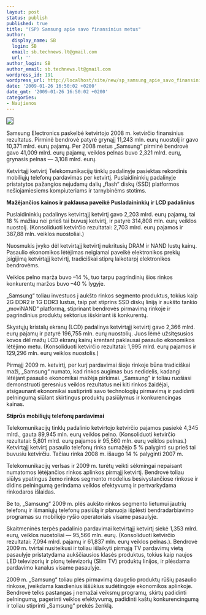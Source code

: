 ```yaml
---
layout: post
status: publish
published: true
title: "(SP) Samsung apie savo finansinius metus"
author:
  display_name: SB
  login: SB
  email: sb.technews.lt@gmail.com
  url: ''
author_login: SB
author_email: sb.technews.lt@gmail.com
wordpress_id: 191
wordpress_url: http://localhost/site/new/sp_samsung_apie_savo_finansinius_metus/
date: '2009-01-26 16:50:02 +0200'
date_gmt: '2009-01-26 16:50:02 +0200'
categories:
- Naujienos
---
```

<div class="imgright"><img src="http://tbn1.google.com/images?q=tbn:j5jNmIQgJz7gDM:http://farm1.static.flickr.com/48/151474020_6a76901e81.jpg%3Fv%3D0" border="1" /></div>
<p>Samsung Electronics paskelbė ketvirtojo 2008 m. ketvirčio finansinius rezultatus. Pirminė bendrovė patyrė grynąjį 11,243 mln. eurų nuostolį ir gavo 10,371 mlrd. eurų pajamų. Per 2008 metus „Samsung“ pirminė bendrovė gavo 41,009 mlrd. eurų pajamų, veiklos pelnas buvo 2,321 mlrd. eurų, grynasis pelnas  — 3,108 mlrd. eurų.</p>
<p>Ketvirtąjį ketvirtį Telekomunikacijų tinklų padalinyje pasiektas rekordinis mobiliųjų telefonų pardavimas per ketvirtį. Puslaidininkių padalinyje pristatytos pažangios nejudamų dalių „flash“ diskų (SSD) platformos nešiojamiesiems kompiuteriams ir tarnybinėms stotims.</p>
<p><b>Mažėjančios kainos ir paklausa paveikė Pusladaininkių ir LCD padalinius</b></p>
<p>Puslaidininkių padalinys ketvirtąjį ketvirtį gavo 2,203 mlrd. eurų pajamų, tai 18 % mažiau nei prieš tai buvusį ketvirtį, ir patyrė 314,808 mln. eurų veiklos nuostolį. (Konsoliduoti ketvirčio rezultatai: 2,703 mlrd. eurų pajamos ir 387,88 mln. veiklos nuostoliai.)</p>
<p>Nuosmukis įvyko dėl ketvirtąjį ketvirtį nukritusių DRAM ir NAND lustų kainų. Pasaulio ekonomikos lėtėjimas neigiamai paveikė elektronikos prekių įsigijimą ketvirtąjį ketvirtį, tradiciškai stiprų laikotarpį elektronikos bendrovėms.</p>
<p>Veiklos pelno marža buvo –14 %, tuo tarpu pagrindinių šios rinkos konkurentų maržos buvo –40 % lygyje.</p>
<p>„Samsung“ toliau investuos į aukšto rinkos segmento produktus, tokius kaip 2G DDR2 ir 1G DDR3 lustus, taip pat stiprins SSD diskų liniją ir aukšto tankio „moviNAND“ platformą, stiprinant bendrovės pirmavimą rinkoje ir pagrindinius produktų sektorius išskiriant iš konkurentų.</p>
<p>Skystųjų kristalų ekranų (LCD) padalinys ketvirtąjį ketvirtį gavo 2,366 mlrd. eurų pajamų ir patyrė 196,755 mln. eurų nuostolių. Juos lėmė užsitęsusios kovos dėl mažų LCD ekranų kainų krentant paklausai pasaulio ekonomikos lėtėjimo metu. (Konsoliduoti ketvirčio rezultatai: 1,995 mlrd. eurų pajamos ir 129,296 mln. eurų veiklos nuostolis.)</p>
<p>Pirmąjį 2009 m. ketvirtį, per kurį pardavimai šioje rinkoje būna tradiciškai maži, „Samsung“ numato, kad rinkos augimas bus nedidelis, kadangi lėtėjant pasaulio ekonomikai mažėja pirkimai. „Samsung“ ir toliau ruošiasi demonstruoti geresnius veiklos rezultatus nei kiti rinkos žaidėjai, atsigaunant ekonomikai sustiprinti savo technologijų pirmavimą ir padidinti pelningumą siūlant skirtingus produktų pasiūlymus ir konkurencingas kainas.</p>
<p><b>Stiprūs mobiliųjų telefonų pardavimai</b></p>
<p>Telekomunikacijų tinklų padalinio ketvirtojo ketvirčio pajamos pasiekė 4,345 mlrd., gauta 89,945 mln. eurų veiklos pelno. (Konsoliduoti ketvirčio rezultatai: 5,801 mlrd. eurų pajamos ir 95,560 mln. eurų veiklos pelnas.) Ketvirtąjį ketvirtį pasaulio telefonų rinka sumažėjo 5 % palyginti su prieš tai buvusiu ketvirčiu. Tačiau rinka 2008 m. išaugo 14 % palyginti 2007 m.</p>
<p>Telekomunikacijų verlsas ir 2009 m. turėtų veikti sėkmingai nepaisant numatomos lėtėjančios rinkos aplinkos pirmąjį ketvirtį. Bendrovė toliau siūlys ypatingus žemo rinkos segmento modelius besivystančiose rinkose ir didins pelningumą gerindama veiklos efektyvumą ir pertvarkydama rinkodaros išlaidas.</p>
<p>Be to, „Samsung“ 2009 m. plės aukšto rinkos segmento lietumui jautrių telefonų ir išmaniųjų telefonų pasiūlą ir planuoja išplėsti bendradarbiavimo programas su mobiliojo ryšio operatoriais visame pasaulyje.</p>
<p>Skaitmeninės terpės padalinio pardavimai ketvirtąjį ketvirtį siekė 1,353 mlrd. eurų, veiklos nuostoliai — 95,566 mln. eurų. (Konsoliduoti ketvirčio rezultatai: 7,094 mlrd. pajamų ir 61,837 mln. eurų veiklos pelnas.). Bendrovė 2009 m. tvirtai nusiteikusi ir toliau išlaikyti pirmąją TV pardavimų vietą pasaulyje pristatydama aukščiausios klasės produktus, tokius kaip naujos LED televizorių ir plonų televizorių (Slim TV) produktų linijos, ir plėsdama pardavimo kanalus visame pasaulyje.</p>
<p>2009 m. „Samsung“ toliau plės pirmavimą daugelio produktų rūšių pasaulio rinkose, įveikdama kasdienius iššūkius sudėtingoje ekonomikos aplinkoje. Bendrovė telks pastangas į nemažai veiksmų programų, skirtų padidinti pelningumą, pagerinti veiklos efektyvumą, padidinti kaštų konkurencingumą ir toliau stiprinti „Samsung“ prekės ženklą.</p>
